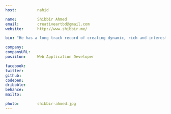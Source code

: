 ```yaml
---
host:         nahid

name:         Shibbir Ahmed
email:        creativeartbd@gmail.com
website:      http://www.shibbir.me/

bio: "He has a long track record of creating dynamic, rich and interesting web portals, and of providing long-term solutions to PHP and WordPress problems. He loves to play guitar, and Football. He also enjoys movies with coffee."

company:      
companyURL:   
posiiton:     Web Application Developer 

facebook:     
twitter:      
github:       
codepen:      
dribbble:     
behance:      
mailto:       

photo:        shibbir-ahmed.jpg
---
```

